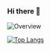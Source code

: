 ### Hi there 👋

![Overview](https://github-readme-stats.vercel.app/api?username=xiguajerry&count_private=true&title_color=CC88BB&text_color=885566&bg_color=20,F2FBFF,E6F8FF,FFE6EB,FFF2F5)

[![Top Langs](https://github-readme-stats.vercel.app/api/top-langs/?username=xiguajerry&layout=compact&title_color=CC88BB&bg_color=20,F2FBFF,E6F8FF,FFE6EB,FFF2F5)](https://github.com/anuraghazra/github-readme-stats)
